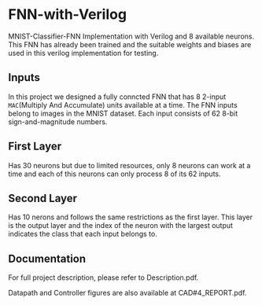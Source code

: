 # FNN-with-Verilog
MNIST-Classifier-FNN Implementation with Verilog and 8 available neurons.
This FNN has already been trained and the suitable weights and biases are used in this verilog implementation for testing.

## Inputs
In this project we designed a fully conncted FNN that has 8 2-input ```MAC```(Multiply And Accumulate) units available at a time. 
The FNN inputs belong to images in the MNIST dataset. Each input consists of 62 8-bit sign-and-magnitude numbers.

## First Layer
Has 30 neurons but due to limited resources, only 8 neurons can work at a time and each of this neurons can only process 8 of its 62 inputs.

## Second Layer 
Has 10 nerons and follows the same restrictions as the first layer. This layer is the output layer and the index of the neuron with the largest output indicates the class that each input belongs to.

## Documentation
For full project description, please refer to Description.pdf.

Datapath and Controller figures are also available at CAD#4_REPORT.pdf.
